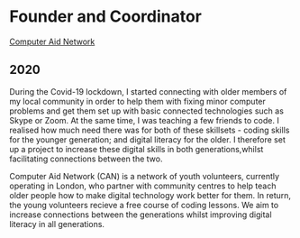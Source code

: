 # Founder and Coordinator
[Computer Aid Network]()
## 2020

During the Covid-19 lockdown, I started connecting with older members of my local community in order to help them with fixing minor computer problems and get them set up with basic connected technologies such as Skype or Zoom. At the same time, I was teaching a few friends to code. I realised how much need there was for both of these skillsets - coding skills for the younger generation; and digital literacy for the older. I therefore set up a project to increase these digital skills in both generations,whilst facilitating connections between the two.

Computer Aid Network (CAN) is a network of youth volunteers, currently operating in London, who partner with community centres to help teach older people how to make digital technology work better for them. In return, the young volunteers recieve a free course of coding lessons. We aim to increase connections between the generations whilst improving digital literacy in all generations. 

